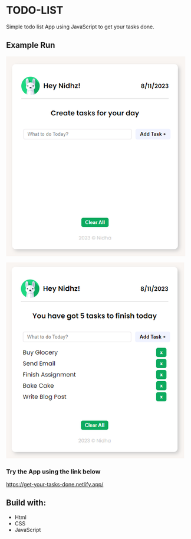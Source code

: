 # TODO-LIST
Simple todo list App using JavaScript to get your tasks done.

## Example Run
 ![screenshot_1](screenshot_1.PNG)

 ![screenshot_2](screenshot_2.PNG)

 ### Try the App using the link below
 https://get-your-tasks-done.netlify.app/

 ## Build with:
 * Html
 * CSS
 * JavaScript

